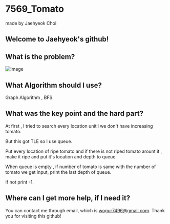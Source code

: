 # 7569_Tomato

made by Jaehyeok Choi

## Welcome to Jaehyeok's github!

## What is the problem?

![image](https://github.com/Choi-JaeHyeok-21500749/7569_Tomato/blob/main/7569_pro.PNG)

## What Algorithm should I use?

Graph Algorithm , BFS

## What was the key point and the hard part?

At first , I tried to search every location unitil we don't have increasing tomato.

But this got TLE so I use queue.

Put every location of ripe tomato and if there is not riped tomato arount it , make it ripe and put it's location and depth to queue.

When queue is empty , if number of tomato is same with the number of tomato we get input, print the last depth of queue.

If not print -1.

## Where can I get more help, if I need it?

You can contact me through email, which is wogur7496@gmail.com.
Thank you for visiting this github!
